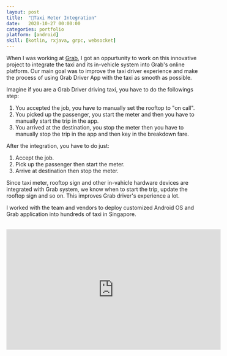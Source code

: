 ```yaml
---
layout: post
title:  "🚕Taxi Meter Integration"
date:   2020-10-27 00:00:00
categories: portfolio
platform: [android]
skill: [kotlin, rxjava, grpc, websocket]
---
```


When I was working at [Grab](https://grab.com), I got an oppurtunity to work on this innovative project to integrate the taxi and its in-vehicle system into Grab's online platform. Our main goal was to improve the taxi driver experience and make the process of using Grab Driver App with the taxi as smooth as possible.

Imagine if you are a Grab Driver driving taxi, you have to do the followings step:
1. You accepted the job, you have to manually set the rooftop to "on call".
2. You picked up the passenger, you start the meter and then you have to manually start the trip in the app.
3. You arrived at the destination, you stop the meter then you have to manually stop the trip in the app and then key in the breakdown fare.

After the integration, you have to do just:
1. Accept the job.
2. Pick up the passenger then start the meter.
3. Arrive at destination then stop the meter.

Since taxi meter, rooftop sign and other in-vahicle hardware devices are integrated with Grab system, we know when to start the trip, update the rooftop sign and so on. This improves Grab driver's experience a lot. 

I worked with the team and vendors to deploy customized Android OS and Grab application into hundreds of taxi in Singapore.

<br/>
<center>
<iframe src="https://www.facebook.com/plugins/video.php?height=314&href=https%3A%2F%2Fwww.facebook.com%2FSMRTCorpSG%2Fvideos%2F609713399702031%2F&show_text=false&width=560&t=0" width="560" height="314" style="border:none;overflow:hidden" scrolling="no" frameborder="0" allowfullscreen="true" allow="autoplay; clipboard-write; encrypted-media; picture-in-picture; web-share" allowFullScreen="true"></iframe>
</center>


